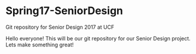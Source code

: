 # Spring17-SeniorDesign
Git repository for Senior Design 2017 at UCF

Hello everyone!
This will be our git repository for our Senior Design project.
Lets make something great!

